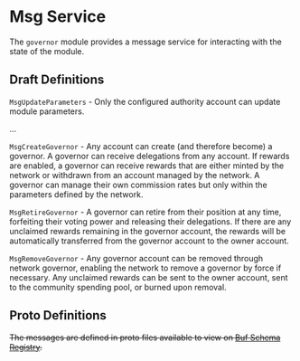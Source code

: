 # Msg Service

The `governor` module provides a message service for interacting with the state of the module.

## Draft Definitions

`MsgUpdateParameters` - Only the configured authority account can update module parameters.

...

`MsgCreateGovernor` - Any account can create (and therefore become) a governor. A governor can receive delegations from any account. If rewards are enabled, a governor can receive rewards that are either minted by the network or withdrawn from an account managed by the network. A governor can manage their own commission rates but only within the parameters defined by the network.

`MsgRetireGovernor` - A governor can retire from their position at any time, forfeiting their voting power and releasing their delegations. If there are any unclaimed rewards remaining in the governor account, the rewards will be automatically transferred from the governor account to the owner account.

`MsgRemoveGovernor` - Any governor account can be removed through network governor, enabling the network to remove a governor by force if necessary. Any unclaimed rewards can be sent to the owner account, sent to the community spending pool, or burned upon removal. 

## Proto Definitions

~~The messages are defined in proto files available to view on [Buf Schema Registry](https://buf.build/chora/governor).~~

<!-- listed alphabetically -->
